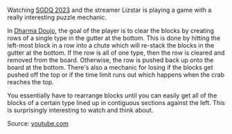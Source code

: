 Watching [SGDQ 2023](../notes/sgdq-2023.md) and the streamer Lizstar is playing a game with a really interesting puzzle mechanic.

In [Dharma Doujo](../notes/dharma-doujo.md), the goal of the player is to clear the blocks by creating rows of a single type in the gutter at the bottom. This is done by hitting the left-most block in a row into a chute which will re-stack the blocks in the gutter at the bottom. If the row is all of one type, then the row is cleared and removed from the board. Otherwise, the row is pushed back up onto the board at the bottom. There's also a mechanic for losing if the blocks get pushed off the top or if the time limit runs out which happens when the crab reaches the top.

You essentially have to rearrange blocks until you can easily get all of the blocks of a certain type lined up in contiguous sections against the left. This is surprisingly interesting to watch and think about.

Source: [youtube.com](https://www.youtube.com/watch?v=SOs8o5toXh8)

